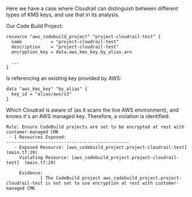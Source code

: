 Here we have a case where Cloudrail can distinguish between different types of KMS keys, and use that in its analysis.

Our Code Build Project:
```hcl
resource "aws_codebuild_project" "project-cloudrail-test" {
  name           = "project-cloudrail-test"
  description    = "project-cloudrail-test"
  encryption_key = data.aws_kms_key.by_alias.arn

  ...
}

```

Is referencing an existing key provided by AWS:
```hcl
data "aws_kms_key" "by_alias" {
  key_id = "alias/aws/s3"
}
```

Which Cloudrail is aware of (as it scans the live AWS environment), and knows it's an AWS managed key. Therefore, a violation is identified:
```
Rule: Ensure CodeBuild projects are set to be encrypted at rest with customer-managed CMK
 - 1 Resources Exposed:
-----------------------------------------------
   - Exposed Resource: [aws_codebuild_project.project-cloudrail-test] (main.tf:29)
     Violating Resource: [aws_codebuild_project.project-cloudrail-test]  (main.tf:29)

     Evidence:
             | The CodeBuild project aws_codebuild_project.project-cloudrail-test is not set to use encryption at rest with customer-managed CMK

```